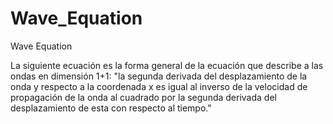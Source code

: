 # Wave_Equation
Wave Equation

La siguiente ecuación es la forma general de la ecuación que describe a las ondas en dimensión 1+1: "la segunda derivada del desplazamiento de la onda y respecto a la coordenada x es igual al inverso de la velocidad de propagación de la onda al cuadrado por la segunda derivada del desplazamiento de esta con respecto al tiempo."
